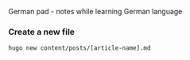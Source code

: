 German pad - notes while learning German language

### Create a new file

`hugo new content/posts/[article-name].md`
